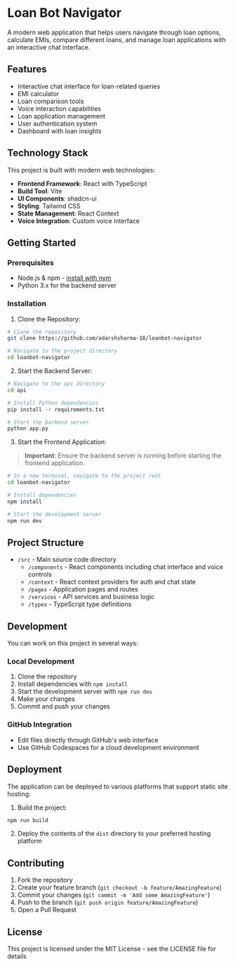 # Loan Bot Navigator

A modern web application that helps users navigate through loan options, calculate EMIs, compare different loans, and manage loan applications with an interactive chat interface.

## Features

- Interactive chat interface for loan-related queries
- EMI calculator
- Loan comparison tools
- Voice interaction capabilities
- Loan application management
- User authentication system
- Dashboard with loan insights

## Technology Stack

This project is built with modern web technologies:

- **Frontend Framework**: React with TypeScript
- **Build Tool**: Vite
- **UI Components**: shadcn-ui
- **Styling**: Tailwind CSS
- **State Management**: React Context
- **Voice Integration**: Custom voice interface

## Getting Started

### Prerequisites

- Node.js & npm - [install with nvm](https://github.com/nvm-sh/nvm#installing-and-updating)
- Python 3.x for the backend server

### Installation

1. Clone the Repository:
```sh
# Clone the repository
git clone https://github.com/adarshsharma-18/loanbot-navigator

# Navigate to the project directory
cd loanbot-navigator
```

2. Start the Backend Server:
```sh
# Navigate to the api directory
cd api

# Install Python dependencies
pip install -r requirements.txt

# Start the backend server
python app.py
```

3. Start the Frontend Application:

> **Important**: Ensure the backend server is running before starting the frontend application.

```sh
# In a new terminal, navigate to the project root
cd loanbot-navigator

# Install dependencies
npm install

# Start the development server
npm run dev
```

## Project Structure

- `/src` - Main source code directory
  - `/components` - React components including chat interface and voice controls
  - `/context` - React context providers for auth and chat state
  - `/pages` - Application pages and routes
  - `/services` - API services and business logic
  - `/types` - TypeScript type definitions

## Development

You can work on this project in several ways:

### Local Development

1. Clone the repository
2. Install dependencies with `npm install`
3. Start the development server with `npm run dev`
4. Make your changes
5. Commit and push your changes

### GitHub Integration

- Edit files directly through GitHub's web interface
- Use GitHub Codespaces for a cloud development environment

## Deployment

The application can be deployed to various platforms that support static site hosting:

1. Build the project:
```sh
npm run build
```

2. Deploy the contents of the `dist` directory to your preferred hosting platform

## Contributing

1. Fork the repository
2. Create your feature branch (`git checkout -b feature/AmazingFeature`)
3. Commit your changes (`git commit -m 'Add some AmazingFeature'`)
4. Push to the branch (`git push origin feature/AmazingFeature`)
5. Open a Pull Request

## License

This project is licensed under the MIT License - see the LICENSE file for details
